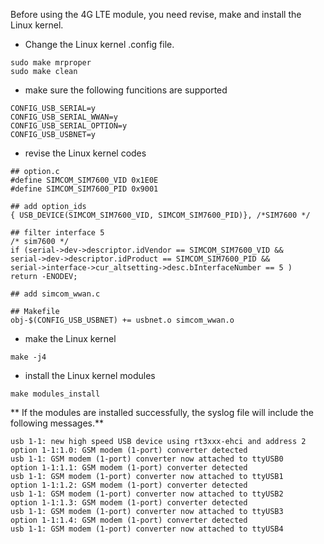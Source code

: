 
Before using the 4G LTE module, you need revise, make and install the Linux kernel.

* Change the Linux kernel .config file.
```
sudo make mrproper 
sudo make clean
```

* make sure the following funcitions are supported
```
CONFIG_USB_SERIAL=y
CONFIG_USB_SERIAL_WWAN=y
CONFIG_USB_SERIAL_OPTION=y
CONFIG_USB_USBNET=y
```

* revise the Linux kernel codes
```
## option.c
#define SIMCOM_SIM7600_VID 0x1E0E
#define SIMCOM_SIM7600_PID 0x9001

## add option_ids 
{ USB_DEVICE(SIMCOM_SIM7600_VID, SIMCOM_SIM7600_PID)}, /*SIM7600 */

## filter interface 5
/* sim7600 */
if (serial->dev->descriptor.idVendor == SIMCOM_SIM7600_VID &&
serial->dev->descriptor.idProduct == SIMCOM_SIM7600_PID &&
serial->interface->cur_altsetting->desc.bInterfaceNumber == 5 )
return -ENODEV;

## add simcom_wwan.c

## Makefile
obj-$(CONFIG_USB_USBNET) += usbnet.o simcom_wwan.o

```

* make the Linux kernel
```
make -j4
```

* install the Linux kernel modules
```
make modules_install
```

** If the modules are installed successfully, the syslog file will include the following messages.**
```
usb 1-1: new high speed USB device using rt3xxx-ehci and address 2
option 1-1:1.0: GSM modem (1-port) converter detected
usb 1-1: GSM modem (1-port) converter now attached to ttyUSB0
option 1-1:1.1: GSM modem (1-port) converter detected
usb 1-1: GSM modem (1-port) converter now attached to ttyUSB1
option 1-1:1.2: GSM modem (1-port) converter detected
usb 1-1: GSM modem (1-port) converter now attached to ttyUSB2
option 1-1:1.3: GSM modem (1-port) converter detected
usb 1-1: GSM modem (1-port) converter now attached to ttyUSB3
option 1-1:1.4: GSM modem (1-port) converter detected
usb 1-1: GSM modem (1-port) converter now attached to ttyUSB4
```
